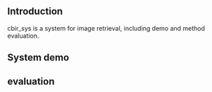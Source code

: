 ## Introduction
cbir_sys is a system for image retrieval, including demo and method evaluation.

## System demo


## evaluation

